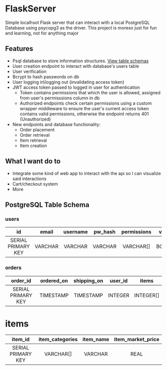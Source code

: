 # FlaskServer
Simple localhsot Flask server that can interact with a local PostgreSQL Database using psycopg3 as the driver. This project is moreso just for fun and learning, not for anything major

## Features
- Psql database to store information structures. [View table schemas](#postgresql-table-schema)
- User creation endpoint to interact with database's users table
- User verification
- Bcrypt to hash passwords on db
- User logging in\logging out (invalidating access token)
- JWT access token passed to logged in user for authentication
    - Token contains permissions that which the user is allowed, assigned from user's permisssions column in db
    - Authorized endpoints check certain permissions using a custom wrapper middleware to ensure the user's current access token contains valid permissions, otherwise the endpoint returns 401 (Unauthorized)
- New endpoints and database functionality:
    - Order placement
    - Order retrieval
    - Item retrieval
    - Item creation

## What I want do to
- Integrate some kind of web app to interact with the api so I can visualize said interactions
- Cart/checkout system
- More

## PostgreSQL Table Schema
### users
|       **id**       | **email** | **username** | **pw_hash** | **permissions** | **verified** |
|:------------------:|:---------:|:------------:|:-----------:|:---------------:|:------------:|
| SERIAL PRIMARY KEY |  VARCHAR  |    VARCHAR   |   VARCHAR   |    VARCHAR[]    |    BOOLEAN   |

### orders
|    **order_id**    | **ordered_on** | **shipping_on** | **user_id** | **items** |
|:------------------:|:--------------:|:---------------:|:-----------:|:---------:|
| SERIAL PRIMARY KEY |    TIMESTAMP   |    TIMESTAMP    |   INTEGER   | INTEGER[] |

# items
|    **item_id**     | **item_categories** | **item_name** | **item_market_price**|
|:------------------:|:-------------------:|:-------------:|:--------------------:|
| SERIAL PRIMARY KEY |      VARCHAR[]      |    VARCHAR    |         REAL         |
